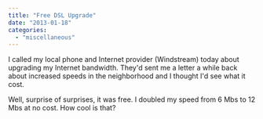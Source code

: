 ```yaml
---
title: "Free DSL Upgrade"
date: "2013-01-18"
categories: 
  - "miscellaneous"
---
```


I called my local phone and Internet provider (Windstream) today about upgrading my Internet bandwidth. They'd sent me a letter a while back about increased speeds in the neighborhood and I thought I'd see what it cost.

Well, surprise of surprises, it was free. I doubled my speed from 6 Mbs to 12 Mbs at no cost. How cool is that?
